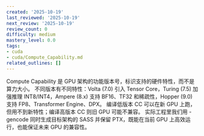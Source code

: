 ```yaml
---
created: '2025-10-19'
last_reviewed: '2025-10-19'
next_review: '2025-10-19'
review_count: 0
difficulty: medium
mastery_level: 0.0
tags:
- cuda
- cuda/Compute_Capability.md
related_outlines: []
---
```


Compute Capability 是 GPU 架构的功能版本号，标识支持的硬件特性，而不是算力大小。
不同版本有不同特性：Volta (7.0) 引入 Tensor Core，Turing (7.5) 加强推理 INT8/INT4，Ampere (8.x) 支持 BF16、TF32 和稀疏性，Hopper (9.0) 支持 FP8、Transformer Engine、DPX。
编译低版本 CC 可以在新 GPU 上跑，但用不到新特性；编译高版本 CC 则旧 GPU 可能不兼容。
实际工程里我们用 -gencode 同时生成目标架构的 SASS 并保留 PTX，既能在当前 GPU 上高效运行，也能保证未来 GPU 的兼容性。